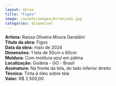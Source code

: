 ```yaml
---
layout: obras
title: "Figos"
image: /assets/images/Arranjado.jpg
categories: disponivel
---
```


**Artista:** Raissa Oliveira Moura Geraldini  
**Título da obra:** Figos  
**Data da obra:** maio de 2024  
**Dimensões:** 1 tela de 50cm x 60cm  
**Moldura:** Com moldura azul em pátina  
**Localização:** Goiânia - GO - Brasil  
**Assinatura:** Na frente da tela, do lado inferior direito  
**Técnica:** Tinta à óleo sobre tela  
**Valor:** R$ 2.500,00
